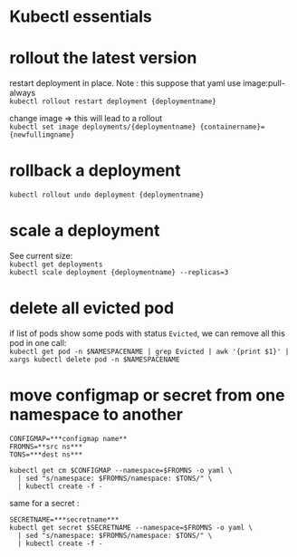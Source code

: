 # Kubectl essentials

# rollout the latest version
restart deployment in place. Note : this suppose that yaml use image:pull-always \
`kubectl rollout restart deployment {deploymentname}`
 
change image => this will lead to a rollout \
`kubectl set image deployments/{deploymentname} {containername}={newfullimgname}`

# rollback a deployment
`kubectl rollout undo deployment {deploymentname}`

# scale a deployment
See current size: \
`kubectl get deployments` \
`kubectl scale deployment {deploymentname} --replicas=3`

# delete all evicted pod
if list of pods show some pods with status `Evicted`, we can remove all this pod in one call: \
`kubectl get pod -n $NAMESPACENAME | grep Evicted | awk '{print $1}' | xargs kubectl delete pod -n $NAMESPACENAME`

# move configmap or secret from one namespace to another
```
CONFIGMAP=***configmap name**
FROMNS=**src ns***
TONS=***dest ns***

kubectl get cm $CONFIGMAP --namespace=$FROMNS -o yaml \
  | sed "s/namespace: $FROMNS/namespace: $TONS/" \
  | kubectl create -f -  
```

same for a secret : 
```
SECRETNAME=***secretname***
kubectl get secret $SECRETNAME --namespace=$FROMNS -o yaml \
  | sed "s/namespace: $FROMNS/namespace: $TONS/" \
  | kubectl create -f -
 ```

